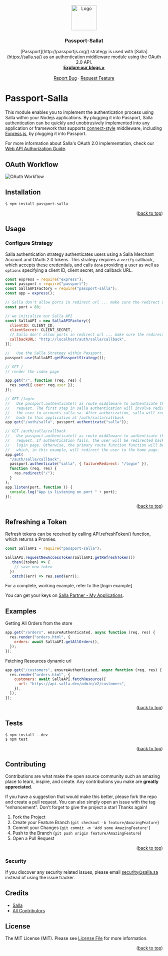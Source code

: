<div id="top"></div>
<div align="center">
  <a href="https://salla.dev">
    <img src="https://salla.dev/wp-content/themes/salla-portal/dist/img/salla-logo.svg" alt="Logo" width="80" height="80">
  </a>

<h3 align="center">Passport-Sallat</h3>
  <p align="center">
    [Passport](http://passportjs.org/) strategy is used with [Salla](https://salla.sa/) as an authentication middleware module
using the OAuth 2.0 API.
    <br />
    <a href="https://docs.salla.dev/"><strong>Explore our blogs »</strong></a>
    <br />
    <br /><a href="#">Report Bug</a> · <a href="#">Request Feature</a>
  </p>
</div>

# Passport-Salla

This module enables you to implement the authentication process using Salla within your Nodejs applications. 
By plugging it into Passport, Salla authentication can be quickly and unobtrusively implemented into any application 
or framework that supports [connect-style](http://www.senchalabs.org/connect/) middleware, including [Express.js](http://expressjs.com/), by plugging it into Passport.

For more information about Salla's OAuth 2.0 implementation, check our
[Web API Authorization Guide](https://salla.dev/blog/oauth-2-0-in-action-with-salla).

## OAuth Workflow

![OAuth Workflow](https://i.ibb.co/xLyn80t/Frame-1236-OAuth-5.png)

## Installation

    $ npm install passport-salla

<p align="right">(<a href="#top">back to top</a>)</p>

## Usage

### Configure Strategy

Salla authentication strategy authenticates users using a Salla Merchant Account
and OAuth 2.0 tokens. This strategy requires a `verify` callback, which accepts
these credentials, and calls `done` providing a user as well as `options`
specifying a client ID, client secret, and callback URL.

```javascript
const express = require("express");
const passport = require("passport");
const SallaAPIFactory = require("passport-salla");
const app = express();

// Salla don't allow ports in redirect url ... make sure the redirect url is on port 80
const port = 80;

// we initialize our Salla API
const SallaAPI = new SallaAPIFactory({
  clientID: CLIENT_ID,
  clientSecret: CLIENT_SECRET,
  // Salla don't allow ports in redirect url ... make sure the redirect url is on port 80
  callbackURL: "http://localhost/auth/salla/callback",
});

//   Use the Salla Strategy within Passport.
passport.use(SallaAPI.getPassportStrategy());

// GET /
// render the index page

app.get("/", function (req, res) {
  res.send({ user: req.user });
});

// GET /login
//   Use passport.authenticate() as route middleware to authenticate the
//   request. The first step in salla authentication will involve redirecting
//   the user to accounts.salla.sa. After authorization, salla will redirect the user
//   back to this application at /auth/salla/callback
app.get("/auth/salla", passport.authenticate("salla"));

// GET /auth/salla/callback
//   Use passport.authenticate() as route middleware to authenticate the
//   request. If authentication fails, the user will be redirected back to the
//   login page. Otherwise, the primary route function function will be called,
//   which, in this example, will redirect the user to the home page.
app.get(
  "/auth/salla/callback",
  passport.authenticate("salla", { failureRedirect: "/login" }),
  function (req, res) {
    res.redirect("/");
  }
);
app.listen(port, function () {
  console.log("App is listening on port " + port);
});
```

<p align="right">(<a href="#top">back to top</a>)</p>

## Refreshing a Token

Refresh tokens can be received by calling API.refreshToken() function, which returns a Promies.

```javascript
const SallaAPI = require("passport-salla");

SallaAPI.requestNewAccessToken(SallaAPI.getRefreshToken())
  .then((token) => {
    // save new token
  })
  .catch((err) => res.send(err));
```

For a complete, working example, refer to the [login example]

You can get your keys on [Salla Partner - My Applications](https://salla.partners/apps/[APP_ID]).

## Examples

Getting All Orders from the store

```javascript
app.get("/orders", ensureAuthenticated, async function (req, res) {
  res.render("orders.html", {
    orders: await SallaAPI.getAllOrders(),
  });
});
```

Fetching Resources dynamic url

```javascript
app.get("/customers", ensureAuthenticated, async function (req, res) {
  res.render("orders.html", {
    customers: await SallaAPI.fetchResource({
      url: "https://api.salla.dev/admin/v2/customers",
    }),
  });
});
```

<p align="right">(<a href="#top">back to top</a>)</p>

## Tests

    $ npm install --dev
    $ npm test
    
<p align="right">(<a href="#top">back to top</a>)</p>

## Contributing

Contributions are what make the open source community such an amazing place to learn, inspire, and create. 
Any contributions you make are **greatly appreciated**.

If you have a suggestion that would make this better, please fork the repo and create a pull request. 
You can also simply open an issue with the tag "enhancement". Don't forget to give the project a star! Thanks again!

1. Fork the Project
2. Create your Feature Branch (`git checkout -b feature/AmazingFeature`)
3. Commit your Changes (`git commit -m 'Add some AmazingFeature'`)
4. Push to the Branch (`git push origin feature/AmazingFeature`)
5. Open a Pull Request

<p align="right">(<a href="#top">back to top</a>)</p>

### Security

If you discover any security related issues, please email security@salla.sa instead of using the issue tracker.

## Credits

- [Salla](https://github.com/sallaApp)
- [All Contributors](../../contributors)

## License

The MIT License (MIT). Please see [License File](LICENSE.md) for more information.

<p align="right">(<a href="#top">back to top</a>)</p>

